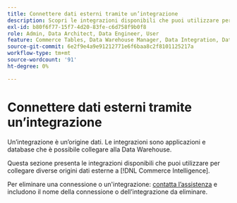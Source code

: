 ```yaml
---
title: Connettere dati esterni tramite un’integrazione
description: Scopri le integrazioni disponibili che puoi utilizzare per collegare diverse origini dati esterne a [!DNL Commerce Intelligence].
exl-id: b80f6f77-15f7-4d20-83fe-c6d758f9b0f8
role: Admin, Data Architect, Data Engineer, User
feature: Commerce Tables, Data Warehouse Manager, Data Integration, Data Import/Export
source-git-commit: 6e2f9e4a9e91212771e6f6baa8c2f8101125217a
workflow-type: tm+mt
source-wordcount: '91'
ht-degree: 0%

---
```


# Connettere dati esterni tramite un’integrazione

Un’integrazione è un’origine dati. Le integrazioni sono applicazioni e database che è possibile collegare alla Data Warehouse.

Questa sezione presenta le integrazioni disponibili che puoi utilizzare per collegare diverse origini dati esterne a [!DNL Commerce Intelligence].

Per eliminare una connessione o un&#39;integrazione: [contatta l’assistenza](https://experienceleague.adobe.com/docs/commerce-knowledge-base/kb/troubleshooting/miscellaneous/mbi-service-policies.html) e includono il nome della connessione o dell’integrazione da eliminare.

